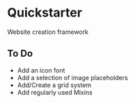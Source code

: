 Quickstarter
============

Website creation framework

## To Do

+ Add an icon font
+ Add a selection of image placeholders
+ Add/Create a grid system
+ Add regularly used Mixins
